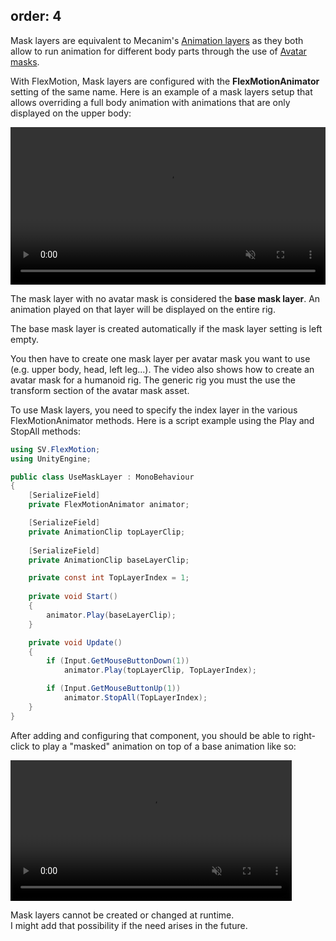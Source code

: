 order: 4
---

Mask layers are equivalent to Mecanim's [Animation layers](https://docs.unity3d.com/Manual/AnimationLayers.html) 
as they both allow to run animation for different body parts through the use of [Avatar masks](https://docs.unity3d.com/Manual/class-AvatarMask.html). 

With FlexMotion, Mask layers are configured with the **FlexMotionAnimator** setting of the same name. 
Here is an example of a mask layers setup that allows overriding a full body animation with animations that are only displayed on the upper body:

<div Class="text-center">
    <video controls autoplay muted loop src="/img/documentation/use-mask-layers-config.webm" Width="100%"></video>
</div>

The mask layer with no avatar mask is considered the **base mask layer**. An animation played on that layer will be displayed on the entire rig.

<?# Callout Type="info" Title="📝 Notice" ?>
The base mask layer is created automatically if the mask layer setting is left empty.
<?#/ Callout ?>

You then have to create one mask layer per avatar mask you want to use (e.g. upper body, head, left leg...). 
The video also shows how to create an avatar mask for a humanoid rig. 
The generic rig you must the use the transform section of the avatar mask asset.

To use Mask layers, you need to specify the index layer in the various FlexMotionAnimator methods.
Here is a script example using the Play and StopAll methods:

```csharp
using SV.FlexMotion;
using UnityEngine;

public class UseMaskLayer : MonoBehaviour
{
    [SerializeField]
    private FlexMotionAnimator animator;

    [SerializeField]
    private AnimationClip topLayerClip;
    
    [SerializeField]
    private AnimationClip baseLayerClip;

    private const int TopLayerIndex = 1;
    
    private void Start()
    {
        animator.Play(baseLayerClip);
    }

    private void Update()
    {
        if (Input.GetMouseButtonDown(1))
            animator.Play(topLayerClip, TopLayerIndex);

        if (Input.GetMouseButtonUp(1))
            animator.StopAll(TopLayerIndex);
    }
}
```

After adding and configuring that component, you should be able to right-click to play a "masked" animation on top of a base animation like so:

<div Class="text-center">
    <video controls autoplay muted loop src="/img/documentation/use-mask-layers-result.webm" width="450px"></video>
</div>

<?# Callout Type="info" Title="📝 Notice" ?>
Mask layers cannot be created or changed at runtime.</br>
I might add that possibility if the need arises in the future.
<?#/ Callout ?>